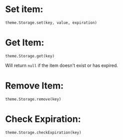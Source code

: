 # Set item:

`theme.Storage.set(key, value, expiration)`

# Get Item:

`theme.Storage.get(key)`

Will return `null` if the item doesn't exist or has expired.

# Remove Item:

`theme.Storage.remove(key)`

# Check Expiration:

`theme.Storage.checkExpiration(key)`
